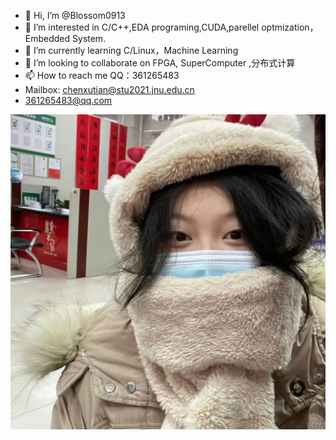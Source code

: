 - 👋 Hi, I’m @Blossom0913
- 👀 I’m interested in C/C++,EDA programing,CUDA,parellel optmization，Embedded System.
- 🌱 I’m currently learning C/Linux，Machine Learning
- 💞️ I’m looking to collaborate on FPGA, SuperComputer ,分布式计算
- 📫 How to reach me QQ：361265483
-  Mailbox:   chenxutian@stu2021.jnu.edu.cn
-  361265483@qq.com

![](https://github.com/Blossom0913/Markdown-Writer/blob/master/PureMath/hsy%E7%9A%84%E6%8A%80%E6%9C%AF%E6%96%87%E6%A1%A3/%E5%BE%AE%E4%BF%A1%E5%9B%BE%E7%89%87_20230224092343.jpg)

<!---
Blossom0913/Blossom0913 is a ✨ special ✨ repository because its `README.md` (this file) appears on your GitHub profile.
You can click the Preview link to take a look at your changes.
--->
